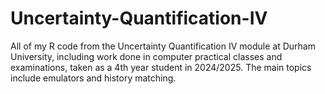 # Uncertainty-Quantification-IV
All of my R code from the Uncertainty Quantification IV module at Durham University, including work done in computer practical classes and examinations, taken as a 4th year student in 2024/2025. The main topics include emulators and history matching.

